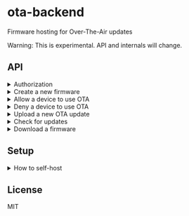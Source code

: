 # ota-backend

Firmware hosting for Over-The-Air updates

Warning: This is experimental. API and internals will change.

## API

<details>
<summary>Authorization</summary>
<br>

Once you have a firmware created, use the following:

```
x-ota-firmware-id: <id>
x-ota-firmware-key: <key>
```

Devices need to send:

```
x-ota-firmware-id: <firmware-id>
x-ota-device-id: <random-id>
```

Optionally, set the env `OTA_SECRET` to require it for all endpoints:

```
x-ota-secret: <secret>
```

Status code

- 401 `INVALID_AUTH`
</details>

<details>
<summary>Create a new firmware</summary>

#### `POST /v1/create`

Response body

```js
{
  id: Number,
  key: String
}
```

Status code

- 200
</details>

<details>
<summary>Allow a device to use OTA</summary>

#### `POST /v1/firewall/allow`

Request headers

```js
{
  'x-ota-firmware-id': String,
  'x-ota-firmware-key': String
}
```

Request body

```js
{
  device_id: String // Use 'all' to allow anyone
}
```

Status code

- 200
</details>

<details>
<summary>Deny a device to use OTA</summary>

#### `POST /v1/firewall/deny`

Request headers

```js
{
  'x-ota-firmware-id': String,
  'x-ota-firmware-key': String
}
```

Request body

```js
{
  device_id: String // Use 'all' to remove the anyone allowance
}
```

Status code

- 200
</details>

<details>
<summary>Upload a new OTA update</summary>

#### `POST /v1/upload`

Request headers

```js
{
  'x-ota-firmware-id': String,
  'x-ota-firmware-key': String
}
```

Request body

```js
{
  file: Object // E.g. send a file via multipart/form-data
}
```

Response body

```js
{
  hash: String
}
```

Status code

- 200
</details>

<details>
<summary>Check for updates</summary>

#### `POST /v1/check/:hash?`

Request headers

```js
{
  'x-ota-firmware-id': String,
  'x-ota-device-id': String
}
```

Response body (on status 200)

```js
{
  hash: String
}
```

Status code

- 200 New hash
- 204 Hash is up to date
- 404 `FIRMWARE_NOT_UPLOADED`
</details>

<details>
<summary>Download a firmware</summary>

#### `POST /v1/download/:hash`

Request headers

```js
{
  'x-ota-firmware-id': String,
  'x-ota-device-id': String
}
```

Status code

- 200
- 404 `FIRMWARE_NOT_AVAILABLE`
</details>

## Setup

<details>
<summary>How to self-host</summary>

Set environment variables by using the `.env` file:

```sh
BACKEND_HOST = "127.0.0.1"
BACKEND_PORT = 1337

OTA_SECRET = "" # Optional to protect all endpoints
```

Run the server:

`node app.js`
</details>

## License

MIT
